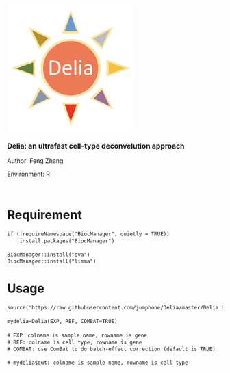 <img src="https://github.com/jumphone/Delia/blob/master/img/Delia_LOGO.png" width="300">


### Delia: an ultrafast cell-type deconvelution approach

Author: Feng Zhang

Environment: R 

</br>

# Requirement

    if (!requireNamespace("BiocManager", quietly = TRUE))
        install.packages("BiocManager")
        
    BiocManager::install("sva")
    BiocManager::install("limma")

# Usage


    source('https://raw.githubusercontent.com/jumphone/Delia/master/Delia.R')
    
    mydelia=Delia(EXP, REF, COMBAT=TRUE)
        
    # EXP：colname is sample name, rowname is gene
    # REF: colname is cell type, rowname is gene
    # COMBAT: use ComBat to do batch-effect correction (default is TRUE)

    # mydelia$out: colname is sample name, rowname is cell type
    
    



